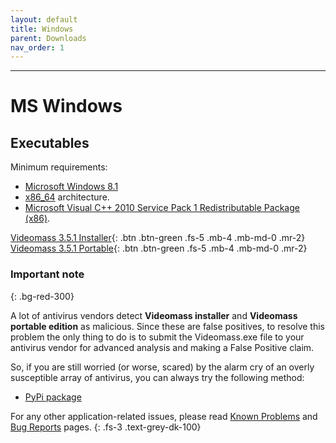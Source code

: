 ```yaml
---
layout: default
title: Windows
parent: Downloads
nav_order: 1
---
```


---

# MS Windows

## Executables

Minimum requirements:
- [Microsoft Windows 8.1](https://en.wikipedia.org/wiki/Windows_10)
- [x86_64](https://en.wikipedia.org/wiki/X86-64) architecture. 
- [Microsoft Visual C++ 2010 Service Pack 1 Redistributable Package 
(x86)](https://download.microsoft.com/download/1/6/5/165255E7-1014-4D0A-B094-B6A430A6BFFC/vcredist_x86.exe). 
  
[Videomass 3.5.1 Installer](https://github.com/jeanslack/Videomass/releases/latest/download/Videomass-v3.5.1-x86_64-Setup.exe){: .btn .btn-green .fs-5 .mb-4 .mb-md-0 .mr-2} 
[Videomass 3.5.1 Portable](https://github.com/jeanslack/Videomass/releases/latest/download/Videomass-v3.5.1-x86_64-portable.7z){: .btn .btn-green .fs-5 .mb-4 .mb-md-0 .mr-2}     

### Important note
{: .bg-red-300}

A lot of antivirus vendors detect **Videomass installer** and **Videomass portable edition** 
as malicious. Since these are false positives, to resolve this problem the only thing 
to do is to submit the Videomass.exe file to your antivirus vendor for advanced 
analysis and making a False Positive claim. 

So, if you are still worried (or worse, scared) by the alarm cry of an overly 
susceptible array of antivirus, you can always try the following method: 

* [PyPi package](Python_Package) 

For any other application-related issues, please read 
[Known Problems](../../known_problems) and [Bug Reports](../Bugs) pages.
{: .fs-3 .text-grey-dk-100} 

